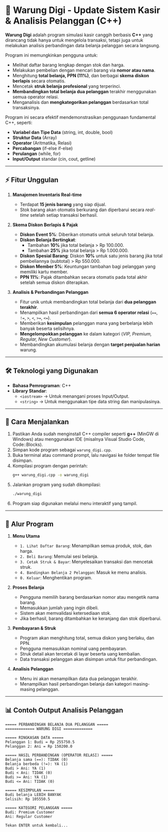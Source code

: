 # 🏪 Warung Digi - Update Sistem Kasir & Analisis Pelanggan (C++)

**Warung Digi** adalah program simulasi kasir canggih berbasis **C++** yang dirancang tidak hanya untuk mengelola transaksi, tetapi juga untuk melakukan analisis perbandingan data belanja pelanggan secara langsung.

Program ini memungkinkan pengguna untuk:

  * Melihat daftar barang lengkap dengan stok dan harga.
  * Melakukan pembelian dengan mencari barang via **nomor atau nama**.
  * Menghitung **total belanja, PPN (11%)**, dan berbagai **skema diskon berlapis** secara otomatis.
  * Mencetak **struk belanja profesional** yang terperinci.
  * **Membandingkan total belanja dua pelanggan** terakhir menggunakan semua operator relasi.
  * Menganalisis dan **mengkategorikan pelanggan** berdasarkan total transaksinya.

Program ini secara efektif mendemonstrasikan penggunaan fundamental C++, seperti:

  * **Variabel dan Tipe Data** (string, int, double, bool)
  * **Struktur Data** (Array)
  * **Operator** (Aritmatika, Relasi)
  * **Percabangan** (if-else if-else)
  * **Perulangan** (while, for)
  * **Input/Output** standar (cin, cout, getline)

-----

## ⚡ Fitur Unggulan

1.  **Manajemen Inventaris Real-time**

      * Terdapat **15 jenis barang** yang siap dijual.
      * Stok barang akan otomatis berkurang dan diperbarui secara *real-time* setelah setiap transaksi berhasil.

2.  **Skema Diskon Berlapis & Pajak**

      * **Diskon Event 5%**: Diberikan otomatis untuk seluruh total belanja.
      * **Diskon Belanja Bertingkat**:
          * Tambahan **10%** jika total belanja \> Rp 100.000.
          * Tambahan **25%** jika total belanja \> Rp 1.000.000.
      * **Diskon Spesial Barang**: Diskon **10%** untuk satu jenis barang jika total pembeliannya (subtotal) \> Rp 550.000.
      * **Diskon Member 5%**: Keuntungan tambahan bagi pelanggan yang memiliki kartu member.
      * **PPN 11%**: Pajak ditambahkan secara otomatis pada total akhir setelah semua diskon diterapkan.

3.  **Analisis & Perbandingan Pelanggan**

      * Fitur unik untuk membandingkan total belanja dari **dua pelanggan terakhir**.
      * Menampilkan hasil perbandingan dari **semua 6 operator relasi** (`==`, `!=`, `>`, `<`, `>=`, `<=`).
      * Memberikan **kesimpulan** pelanggan mana yang berbelanja lebih banyak beserta selisihnya.
      * **Mengelompokkan pelanggan** ke dalam kategori (*VIP, Premium, Regular, New Customer*).
      * Membandingkan akumulasi belanja dengan **target penjualan harian** warung.

-----

## 🛠️ Teknologi yang Digunakan

  * **Bahasa Pemrograman**: C++
  * **Library Standar**:
      * `<iostream>` → Untuk menangani proses Input/Output.
      * `<string>` → Untuk menggunakan tipe data string dan manipulasinya.

-----

## 🚀 Cara Menjalankan

1.  Pastikan Anda sudah menginstall C++ compiler seperti **g++** (MinGW di Windows) atau menggunakan IDE (misalnya Visual Studio Code, Code::Blocks).
2.  Simpan kode program sebagai `warung_digi.cpp`.
3.  Buka terminal atau command prompt, lalu navigasi ke folder tempat file disimpan.
4.  Kompilasi program dengan perintah:
    ```bash
    g++ warung_digi.cpp -o warung_digi
    ```
5.  Jalankan program yang sudah dikompilasi:
    ```bash
    ./warung_digi
    ```
6.  Program siap digunakan melalui menu interaktif yang tampil.

-----

## 📜 Alur Program

1.  **Menu Utama**

      * `1. Lihat Daftar Barang`: Menampilkan semua produk, stok, dan harga.
      * `2. Beli Barang`: Memulai sesi belanja.
      * `3. Cetak Struk & Bayar`: Menyelesaikan transaksi dan mencetak struk.
      * `4. Bandingkan Belanja 2 Pelanggan`: Masuk ke menu analisis.
      * `0. Keluar`: Menghentikan program.

2.  **Proses Belanja**

      * Pengguna memilih barang berdasarkan nomor atau mengetik nama barang.
      * Memasukkan jumlah yang ingin dibeli.
      * Sistem akan memvalidasi ketersediaan stok.
      * Jika berhasil, barang ditambahkan ke keranjang dan stok diperbarui.

3.  **Pembayaran & Struk**

      * Program akan menghitung total, semua diskon yang berlaku, dan PPN.
      * Pengguna memasukkan nominal uang pembayaran.
      * Struk detail akan tercetak di layar beserta uang kembalian.
      * Data transaksi pelanggan akan disimpan untuk fitur perbandingan.

4.  **Analisis Pelanggan**

      * Menu ini akan menampilkan data dua pelanggan terakhir.
      * Menampilkan hasil perbandingan belanja dan kategori masing-masing pelanggan.

-----

## 📊 Contoh Output Analisis Pelanggan

```
===== PERBANDINGAN BELANJA DUA PELANGGAN =====
============= WARUNG DIGI =============

===== RINGKASAN DATA =====
Pelanggan 1: Budi = Rp 255750.5
Pelanggan 2: Ani = Rp 150200.0

===== HASIL PERBANDINGAN (OPERATOR RELASI) =====
Belanja sama (==): TIDAK (0)
Belanja berbeda (!=): YA (1)
Budi > Ani: YA (1)
Budi < Ani: TIDAK (0)
Budi >= Ani: YA (1)
Budi <= Ani: TIDAK (0)

===== KESIMPULAN =====
Budi belanja LEBIH BANYAK
Selisih: Rp 105550.5

===== KATEGORI PELANGGAN =====
Budi: Premium Customer
Ani: Regular Customer

Tekan ENTER untuk kembali...
```